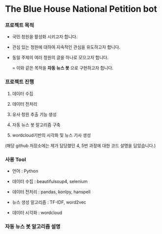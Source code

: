 # The Blue House National Petition bot



### 프로젝트 목적

- 국민 청원을 활성화 시키고자 합니다.     

- 관심 있는 청원에 대하여 지속적인 관심을 유도하고자 합니다.

- 동일 주제의 여러 청원의 글을 하나로 모으고자 합니다.

   = 이와 같은 목적을 **자동 뉴스 봇** 으로 구현하고자 합니다.       






### 프로젝트 진행

1. 데이터 수집

2. 데이터 전처리

3. 유사 청원 추출 기능 생성

4. 자동 뉴스 봇 알고리즘 구축

5. wordcloud기반의 시각화 및 뉴스 기사 생성

(해당 github 저장소에는 제가 담당했던 4, 5번 과정에 대한 코드 설명을 담았습니다.)



### 사용 Tool

- 언어 : Python

- 데이터 수집 : beautifulsoup4, selenium

- 데이터 전처리 : pandas, konlpy, hanspell

- 뉴스 생성 알고리즘 : TF-IDF, word2vec

- 데이터 시각화 : wordcloud


### 자동 뉴스 봇 알고리즘 설명



